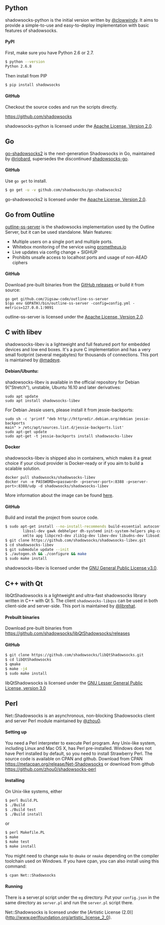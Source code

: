## Python

shadowsocks-python is the initial version written by [@clowwindy]. It aims to provide a simple-to-use and easy-to-deploy implementation with basic features of shadowsocks.

#### PyPI

First, make sure you have Python 2.6 or 2.7.

```bash
$ python --version
Python 2.6.8
```

Then install from PIP

```bash
$ pip install shadowsocks
```

#### GitHub

Checkout the source codes and run the scripts directly.

https://github.com/shadowsocks

shadowsocks-python is licensed under the [Apache License, Version 2.0](https://www.apache.org/licenses/LICENSE-2.0).

## Go

[go-shadowsocks2](https://github.com/shadowsocks/go-shadowsocks2) is the next-generation Shadowsocks in Go, maintained by [@riobard], supersedes the discontinued [shadowsocks-go](https://github.com/shadowsocks/shadowsocks-go).

#### GitHub

Use `go get` to install.

```bash
$ go get -u -v github.com/shadowsocks/go-shadowsocks2
```

go-shadowsocks2 is licensed under the [Apache License, Version 2.0](https://www.apache.org/licenses/LICENSE-2.0).

## Go from Outline

[outline-ss-server](https://github.com/Jigsaw-Code/outline-ss-server) is the shadowsocks implementation used by the Outline Server, but it can be used standalone. Main features:
* Multiple users on a single port and multiple ports.
* Whitebox monitoring of the service using [prometheus.io](https://prometheus.io)
* Live updates via config change + SIGHUP
* Prohibits unsafe access to localhost ports and usage of non-AEAD ciphers

#### GitHub

Download pre-built binaries from the [GitHub releases](https://github.com/Jigsaw-Code/outline-ss-server/releases) or build it from source:
```
go get github.com/Jigsaw-code/outline-ss-server
$(go env GOPATH)/bin/outline-ss-server -config=config.yml -metrics=127.0.0.1:9091
```

outline-ss-server is licensed under the [Apache License, Version 2.0](https://www.apache.org/licenses/LICENSE-2.0).

## C with libev

shadowsocks-libev is a lightweight and full featured port for embedded devices
and low end boxes. It's a pure C implementation and has a very small footprint
(several megabytes) for thousands of connections. This port is maintained by [@madeye].

#### Debian/Ubuntu:

shadowsocks-libev is available in the official repository for Debian
9("Stretch"), unstable, Ubuntu 16.10 and later derivatives:

```
sudo apt update
sudo apt install shadowsocks-libev
```

For Debian Jessie users, please install it from jessie-backports:

```
sudo sh -c 'printf "deb http://httpredir.debian.org/debian jessie-backports
main" > /etc/apt/sources.list.d/jessie-backports.list'
sudo apt-get update
sudo apt-get -t jessie-backports install shadowsocks-libev
```

#### Docker

shadowsocks-libev is shipped also in containers, which makes it a great choice if your cloud provider is Docker-ready or if you aim to build a scalable solution.

```
docker pull shadowsocks/shadowsocks-libev
docker run -e PASSWORD=<password> -p<server-port>:8388 -p<server-port>:8388/udp -d shadowsocks/shadowsocks-libev
```

More information about the image can be found [here](https://github.com/shadowsocks/shadowsocks-libev/blob/master/docker/alpine/README.md).

#### GitHub

Build and install the project from source code.

```bash
$ sudo apt-get install --no-install-recommends build-essential autoconf libtool \
        libssl-dev gawk debhelper dh-systemd init-system-helpers pkg-config asciidoc \
        xmlto apg libpcre3-dev zlib1g-dev libev-dev libudns-dev libsodium-dev libmbedtls-dev libc-ares-dev automake
$ git clone https://github.com/shadowsocks/shadowsocks-libev.git
$ cd shadowsocks-libev
$ git submodule update --init
$ ./autogen.sh && ./configure && make
$ sudo make install
```

shadowsocks-libev is licensed under the [GNU General Public License v3.0](https://www.gnu.org/copyleft/gpl.html).

## C++ with Qt

libQtShadowsocks is a lightweight and ultra-fast shadowsocks library written in C++ with Qt 5.
The client `shadowsocks-libqss` can be used in both client-side and server-side. This port
is maintained by [@librehat].

#### Prebuilt binaries

Download pre-built binaries from https://github.com/shadowsocks/libQtShadowsocks/releases

#### GitHub

```bash
$ git clone https://github.com/shadowsocks/libQtShadowsocks.git
$ cd libQtShadowsocks
$ qmake
$ make -j4
$ sudo make install
```
libQtShadowsocks is licensed under the [GNU Lesser General Public License, version 3.0](https://www.gnu.org/licenses/lgpl.html)

## Perl

Net::Shadowsocks is an asynchronous, non-blocking Shadowsocks client and server Perl module maintained by [@zhou0].

#### Setting up

You need a Perl interpreter to execute Perl program. Any Unix-like system, including Linux and Mac OS X, has Perl pre-installed. Windows does not have Perl installed by default, so you need to install Strawberry Perl. The source code is available on CPAN and github. Download from CPAN https://metacpan.org/release/Net-Shadowsocks or download from github https://github.com/zhou0/shadowsocks-perl

#### Installing

On Unix-like systems, either

 ```bash
$ perl Build.PL
$ ./Build
$ ./Build test
$ ./Build install
```
or
```bash
$ perl Makefile.PL
$ make
$ make test
$ make install
```
You might need to change `make` to `dmake` or `nmake` depending on the compiler toolchain used on Windows. If you have cpan, you can also install using this command:
```bash
$ cpan Net::Shadowsocks
```

#### Running

There is a server.pl script under the `eg` directory. Put your `config.json` in the same directory as `server.pl` and
run the `server.pl` script there.

Net::Shadowsocks is licensed under the [Artistic License (2.0)] (http://www.perlfoundation.org/artistic_license_2_0).


[@clowwindy]: https://github.com/clowwindy
[@cyfdecyf]: https://github.com/cyfdecyf
[@madeye]: https://github.com/madeye
[@librehat]: https://github.com/librehat
[@zhou0]: https://github.com/zhou0
[@riobard]: https://github.com/riobard
